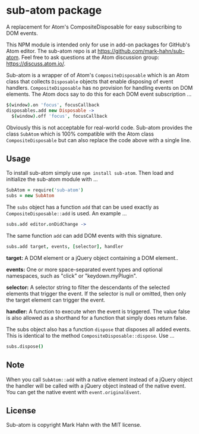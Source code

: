 # sub-atom package

A replacement for Atom's CompositeDisposable for easy subscribing to DOM events.

This NPM module is intended only for use in add-on packages for GitHub's Atom editor.  The sub-atom repo is at https://github.com/mark-hahn/sub-atom.  Feel free to ask questions at the Atom discussion group: https://discuss.atom.io/.

Sub-atom is a wrapper of of Atom's `CompositeDisposable` which is an Atom class that collects `Disposable` objects that enable disposing of event handlers.  `CompositeDisposable` has no provision for handling events on DOM elements.  The Atom docs say to do this for each DOM event subscription ...

```coffeescript
$(window).on 'focus', focusCallback
disposables.add new Disposable ->
  $(window).off 'focus', focusCallback
```

Obviously this is not acceptable for real-world code.  Sub-atom provides the class `SubAtom` which is 100% compatible with the Atom class `CompositeDisposable` but can also replace the code above with a single line.

## Usage
  
To install sub-atom simply use `npm install sub-atom`.  Then load and initialize the sub-atom module with ...

```coffeescript
SubAtom = require('sub-atom')
subs = new SubAtom
```

The `subs` object has a function `add` that can be used exactly as `CompositeDisposable::add` is used.  An example ...

```coffeescript
subs.add editor.onDidChange ->
```

The same function `add` can add DOM events with this signature.

```coffeescript
subs.add target, events, [selector], handler
```

**target:** A DOM element or a jQuery object containing a DOM element..  

**events:** One or more space-separated event types and optional namespaces, such as "click" or "keydown.myPlugin". 

**selector:** A selector string to filter the descendants of the selected elements that trigger the event. If the selector is null or omitted, then only the target element can trigger the event.

**handler:** A function to execute when the event is triggered. The value false is also allowed as a shorthand for a function that simply does return false.

The subs object also has a function `dispose` that disposes all added events.  This is identical to the method `CompositeDisposable::dispose`. Use ...

```coffeescript
subs.dispose()
```

## Note

When you call `SubAtom::add` with a native element instead of a jQuery object the handler will be called with a jQuery object instead of the native event.  You can get the native event with `event.originalEvent`.

## License

Sub-atom is copyright Mark Hahn with the MIT license.